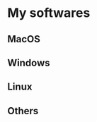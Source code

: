 <script setup>
    import SoftwareCard from "../../../components/SoftwareCard.vue"
</script>

# My softwares <Badge type="tip" text="WIP" />

## MacOS

<SoftwareCard wanted='mac' />

## Windows

<SoftwareCard wanted='win' />

## Linux

<SoftwareCard wanted='linux' />

## Others

<SoftwareCard wanted='other' />